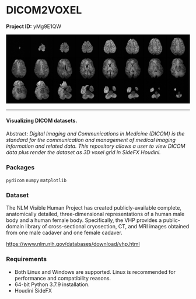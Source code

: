 # DICOM2VOXEL

**Project ID:** yMg9E1QW

<p align="center">
  <img src="https://github.com/epochlab/DICOM2VOXEL/blob/main/sample.png">
</p>

--------------------------------------------------------------------

#### Visualizing DICOM datasets.
Abstract: *Digital Imaging and Communications in Medicine (DICOM) is the standard for the communication and management of medical imaging information and related data. This repository allows a user to view DICOM data plus render the dataset as 3D voxel grid in SideFX Houdini.*

### Packages

`pydicom` `numpy` `matplotlib`

### Dataset

The NLM Visible Human Project has created publicly-available complete, anatomically detailed, three-dimensional representations of a human male body and a human female body. Specifically, the VHP provides a public-domain library of cross-sectional cryosection, CT, and MRI images obtained from one male cadaver and one female cadaver.

https://www.nlm.nih.gov/databases/download/vhp.html

### Requirements

- Both Linux and Windows are supported. Linux is recommended for performance and compatibility reasons.
- 64-bit Python 3.7.9 installation.
- Houdini SideFX
